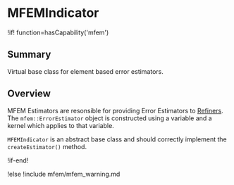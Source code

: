 # MFEMIndicator

!if! function=hasCapability('mfem')

## Summary

Virtual base class for element based error estimators.

## Overview

MFEM Estimators are resonsible for providing Error Estimators to [Refiners](source/mfem/refiners/MFEMThresholdMarker.md). 
The `mfem::ErrorEstimator` object is constructed using a variable and a kernel which applies to that variable.


`MFEMIndicator` is an abstract base class and should correctly implement
the `createEstimator()` method.

!if-end!

!else
!include mfem/mfem_warning.md
